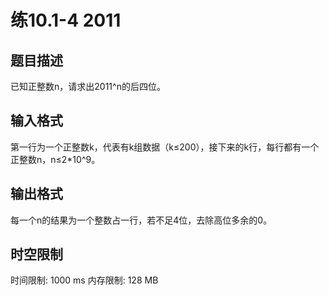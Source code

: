 # 练10.1-4 2011

## 题目描述

已知正整数n，请求出2011^n的后四位。

## 输入格式

第一行为一个正整数k，代表有k组数据（k≤200），接下来的k行，每行都有一个正整数n，n≤2*10^9。

## 输出格式

每一个n的结果为一个整数占一行，若不足4位，去除高位多余的0。

## 时空限制

时间限制: 1000 ms
内存限制: 128 MB
